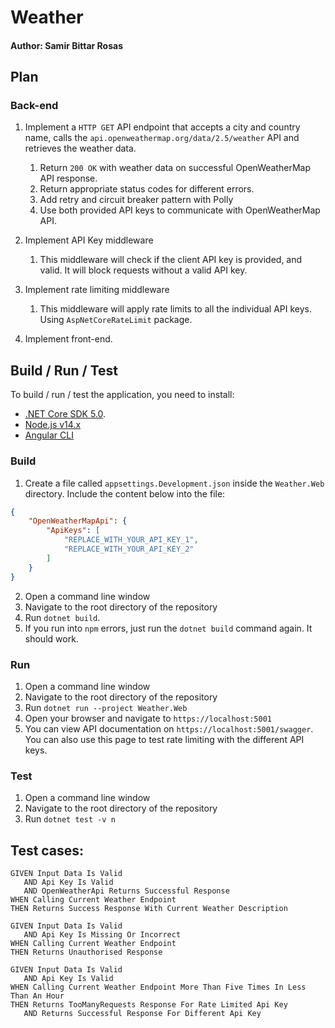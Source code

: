 # Weather
#### Author: Samir Bittar Rosas

## Plan

### Back-end
1. Implement a `HTTP GET` API endpoint that accepts a city and country name, calls the `api.openweathermap.org/data/2.5/weather` API and retrieves the weather data.
   1. Return `200 OK` with weather data on successful OpenWeatherMap API response.
   2. Return appropriate status codes for different errors.
   3. Add retry and circuit breaker pattern with Polly
   4. Use both provided API keys to communicate with OpenWeatherMap API.

2. Implement API Key middleware
   1. This middleware will check if the client API key is provided, and valid. It will block requests without a valid API key.

3. Implement rate limiting middleware
   1. This middleware will apply rate limits to all the individual API keys. Using `AspNetCoreRateLimit` package.

4. Implement front-end.

## Build / Run / Test

To build / run / test the application, you need to install:
- [.NET Core SDK 5.0](https://docs.microsoft.com/en-us/dotnet/core/install/windows?tabs=net50).
- [Node.js v14.x](https://nodejs.org/en/)
- [Angular CLI](https://angular.io/guide/setup-local#install-the-angular-cli)

### Build

1. Create a file called `appsettings.Development.json` inside the `Weather.Web` directory. Include the content below into the file:

```json
{
    "OpenWeatherMapApi": {
        "ApiKeys": [
            "REPLACE_WITH_YOUR_API_KEY_1",
            "REPLACE_WITH_YOUR_API_KEY_2"
        ]
    }
}
```

2. Open a command line window
3. Navigate to the root directory of the repository
4. Run `dotnet build`.
5. If you run into `npm` errors, just run the `dotnet build` command again. It should work.

### Run

1. Open a command line window
2. Navigate to the root directory of the repository
3. Run `dotnet run --project Weather.Web`
4. Open your browser and navigate to `https://localhost:5001`
5. You can view API documentation on `https://localhost:5001/swagger`. You can also use this page to test rate limiting with the different API keys.

### Test

1. Open a command line window
2. Navigate to the root directory of the repository
3. Run `dotnet test -v n`

## Test cases:

```
GIVEN Input Data Is Valid
   AND Api Key Is Valid
   AND OpenWeatherApi Returns Successful Response
WHEN Calling Current Weather Endpoint
THEN Returns Success Response With Current Weather Description
```
```
GIVEN Input Data Is Valid
   AND Api Key Is Missing Or Incorrect
WHEN Calling Current Weather Endpoint
THEN Returns Unauthorised Response
```
```
GIVEN Input Data Is Valid
   AND Api Key Is Valid
WHEN Calling Current Weather Endpoint More Than Five Times In Less Than An Hour
THEN Returns TooManyRequests Response For Rate Limited Api Key
   AND Returns Successful Response For Different Api Key
```

